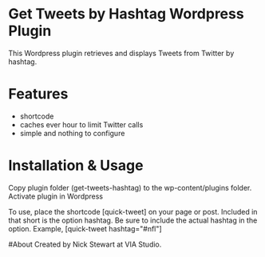 # Get Tweets by Hashtag Wordpress Plugin
This Wordpress plugin retrieves and displays Tweets from Twitter by hashtag.

# Features
- shortcode
- caches ever hour to limit Twitter calls
- simple and nothing to configure

# Installation & Usage
Copy plugin folder (get-tweets-hashtag) to the wp-content/plugins folder. Activate plugin in Wordpress

To use, place the shortcode [quick-tweet] on your page or post. Included in that short is the option hashtag. Be sure to include
the actual hashtag in the option. Example, [quick-tweet hashtag="#nfl"]

#About
Created by Nick Stewart at VIA Studio.